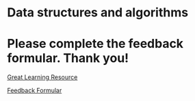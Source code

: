 # Data structures and algorithms

# Please complete the feedback formular. Thank you!

[Great Learning
Resource](http://algoviz.org/OpenDSA/Books/CS3114/html/#)

[Feedback Formular](http://goo.gl/forms/V6DnHxFOZa)

